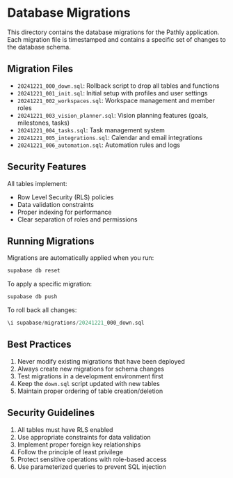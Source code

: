# Database Migrations

This directory contains the database migrations for the Pathly application. Each migration file is timestamped and contains a specific set of changes to the database schema.

## Migration Files

- `20241221_000_down.sql`: Rollback script to drop all tables and functions
- `20241221_001_init.sql`: Initial setup with profiles and user settings
- `20241221_002_workspaces.sql`: Workspace management and member roles
- `20241221_003_vision_planner.sql`: Vision planning features (goals, milestones, tasks)
- `20241221_004_tasks.sql`: Task management system
- `20241221_005_integrations.sql`: Calendar and email integrations
- `20241221_006_automation.sql`: Automation rules and logs

## Security Features

All tables implement:

- Row Level Security (RLS) policies
- Data validation constraints
- Proper indexing for performance
- Clear separation of roles and permissions

## Running Migrations

Migrations are automatically applied when you run:

```bash
supabase db reset
```

To apply a specific migration:

```bash
supabase db push
```

To roll back all changes:

```sql
\i supabase/migrations/20241221_000_down.sql
```

## Best Practices

1. Never modify existing migrations that have been deployed
2. Always create new migrations for schema changes
3. Test migrations in a development environment first
4. Keep the `down.sql` script updated with new tables
5. Maintain proper ordering of table creation/deletion

## Security Guidelines

1. All tables must have RLS enabled
2. Use appropriate constraints for data validation
3. Implement proper foreign key relationships
4. Follow the principle of least privilege
5. Protect sensitive operations with role-based access
6. Use parameterized queries to prevent SQL injection
